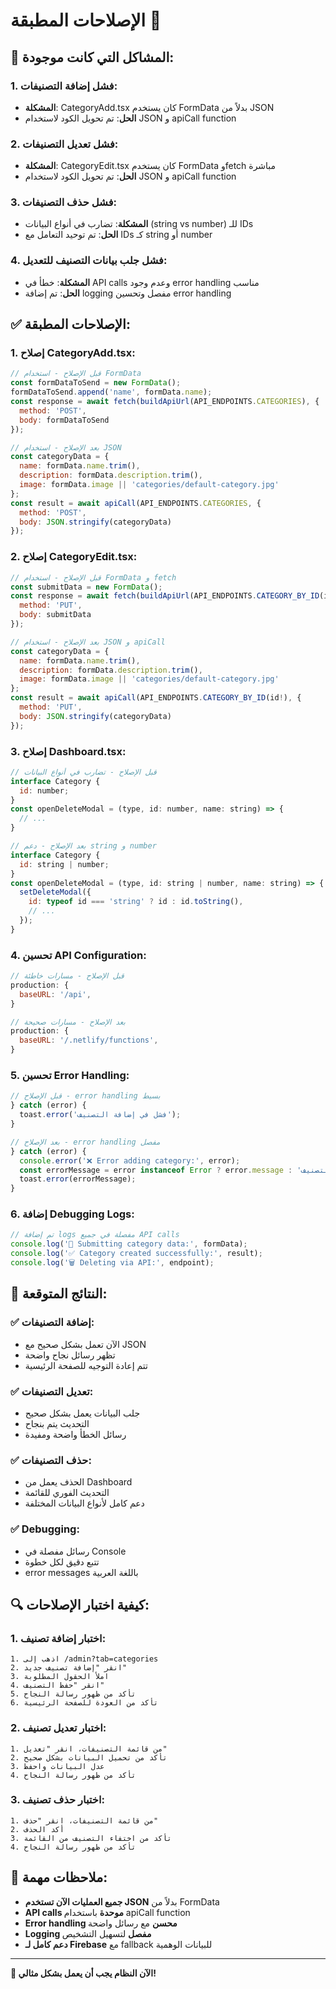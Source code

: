 # الإصلاحات المطبقة 🔧

## 🚨 المشاكل التي كانت موجودة:

### 1. **فشل إضافة التصنيفات**:
- **المشكلة**: CategoryAdd.tsx كان يستخدم FormData بدلاً من JSON
- **الحل**: تم تحويل الكود لاستخدام JSON و apiCall function

### 2. **فشل تعديل التصنيفات**:
- **المشكلة**: CategoryEdit.tsx كان يستخدم FormData وfetch مباشرة
- **الحل**: تم تحويل الكود لاستخدام JSON و apiCall function

### 3. **فشل حذف التصنيفات**:
- **المشكلة**: تضارب في أنواع البيانات (string vs number) للـ IDs
- **الحل**: تم توحيد التعامل مع IDs كـ string أو number

### 4. **فشل جلب بيانات التصنيف للتعديل**:
- **المشكلة**: خطأ في API calls وعدم وجود error handling مناسب
- **الحل**: تم إضافة logging مفصل وتحسين error handling

## ✅ الإصلاحات المطبقة:

### 1. **إصلاح CategoryAdd.tsx**:
```javascript
// قبل الإصلاح - استخدام FormData
const formDataToSend = new FormData();
formDataToSend.append('name', formData.name);
const response = await fetch(buildApiUrl(API_ENDPOINTS.CATEGORIES), {
  method: 'POST',
  body: formDataToSend
});

// بعد الإصلاح - استخدام JSON
const categoryData = {
  name: formData.name.trim(),
  description: formData.description.trim(),
  image: formData.image || 'categories/default-category.jpg'
};
const result = await apiCall(API_ENDPOINTS.CATEGORIES, {
  method: 'POST',
  body: JSON.stringify(categoryData)
});
```

### 2. **إصلاح CategoryEdit.tsx**:
```javascript
// قبل الإصلاح - استخدام FormData و fetch
const submitData = new FormData();
const response = await fetch(buildApiUrl(API_ENDPOINTS.CATEGORY_BY_ID(id!)), {
  method: 'PUT',
  body: submitData
});

// بعد الإصلاح - استخدام JSON و apiCall
const categoryData = {
  name: formData.name.trim(),
  description: formData.description.trim(),
  image: formData.image || 'categories/default-category.jpg'
};
const result = await apiCall(API_ENDPOINTS.CATEGORY_BY_ID(id!), {
  method: 'PUT',
  body: JSON.stringify(categoryData)
});
```

### 3. **إصلاح Dashboard.tsx**:
```javascript
// قبل الإصلاح - تضارب في أنواع البيانات
interface Category {
  id: number;
}
const openDeleteModal = (type, id: number, name: string) => {
  // ...
}

// بعد الإصلاح - دعم string و number
interface Category {
  id: string | number;
}
const openDeleteModal = (type, id: string | number, name: string) => {
  setDeleteModal({
    id: typeof id === 'string' ? id : id.toString(),
    // ...
  });
}
```

### 4. **تحسين API Configuration**:
```javascript
// قبل الإصلاح - مسارات خاطئة
production: {
  baseURL: '/api',
}

// بعد الإصلاح - مسارات صحيحة
production: {
  baseURL: '/.netlify/functions',
}
```

### 5. **تحسين Error Handling**:
```javascript
// قبل الإصلاح - error handling بسيط
} catch (error) {
  toast.error('فشل في إضافة التصنيف');
}

// بعد الإصلاح - error handling مفصل
} catch (error) {
  console.error('❌ Error adding category:', error);
  const errorMessage = error instanceof Error ? error.message : 'فشل في إضافة التصنيف';
  toast.error(errorMessage);
}
```

### 6. **إضافة Debugging Logs**:
```javascript
// تم إضافة logs مفصلة في جميع API calls
console.log('🔄 Submitting category data:', formData);
console.log('✅ Category created successfully:', result);
console.log('🗑️ Deleting via API:', endpoint);
```

## 🎯 النتائج المتوقعة:

### ✅ **إضافة التصنيفات**:
- الآن تعمل بشكل صحيح مع JSON
- تظهر رسائل نجاح واضحة
- تتم إعادة التوجيه للصفحة الرئيسية

### ✅ **تعديل التصنيفات**:
- جلب البيانات يعمل بشكل صحيح
- التحديث يتم بنجاح
- رسائل الخطأ واضحة ومفيدة

### ✅ **حذف التصنيفات**:
- الحذف يعمل من Dashboard
- التحديث الفوري للقائمة
- دعم كامل لأنواع البيانات المختلفة

### ✅ **Debugging**:
- رسائل مفصلة في Console
- تتبع دقيق لكل خطوة
- error messages باللغة العربية

## 🔍 كيفية اختبار الإصلاحات:

### 1. **اختبار إضافة تصنيف**:
```
1. اذهب إلى /admin?tab=categories
2. انقر "إضافة تصنيف جديد"
3. املأ الحقول المطلوبة
4. انقر "حفظ التصنيف"
5. تأكد من ظهور رسالة النجاح
6. تأكد من العودة للصفحة الرئيسية
```

### 2. **اختبار تعديل تصنيف**:
```
1. من قائمة التصنيفات، انقر "تعديل"
2. تأكد من تحميل البيانات بشكل صحيح
3. عدل البيانات واحفظ
4. تأكد من ظهور رسالة النجاح
```

### 3. **اختبار حذف تصنيف**:
```
1. من قائمة التصنيفات، انقر "حذف"
2. أكد الحذف
3. تأكد من اختفاء التصنيف من القائمة
4. تأكد من ظهور رسالة النجاح
```

## 📝 ملاحظات مهمة:

- **جميع العمليات الآن تستخدم JSON** بدلاً من FormData
- **API calls موحدة** باستخدام apiCall function
- **Error handling محسن** مع رسائل واضحة
- **Logging مفصل** لتسهيل التشخيص
- **دعم كامل لـ Firebase** مع fallback للبيانات الوهمية

---

**🎉 الآن النظام يجب أن يعمل بشكل مثالي!** 